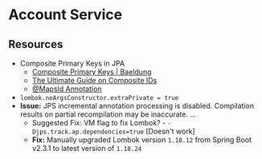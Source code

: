 # Account Service

## Resources
- Composite Primary Keys in JPA
    - [Composite Primary Keys | Baeldung](https://www.baeldung.com/jpa-composite-primary-keys)
    - [The Ultimate Guide on Composite IDs](https://www.jpa-buddy.com/blog/the-ultimate-guide-on-composite-ids-in-jpa-entities/)
    - [@MapsId Annotation](https://stackoverflow.com/questions/9923643/can-someone-please-explain-me-mapsid-in-hibernate)
- `lombok.noArgsConstructor.extraPrivate = true`
- **Issue:** JPS incremental annotation processing is disabled. Compilation results on partial recompilation may be inaccurate. ...
    - Suggested Fix: VM flag to fix Lombok? - `-Djps.track.ap.dependencies=true` [Doesn't work]
    - **Fix:** Manually upgraded Lombok version `1.18.12` from Spring Boot v2.3.1 to latest version of `1.18.24`